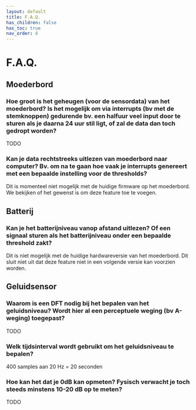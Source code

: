 ```yaml
---
layout: default
title: F.A.Q.
has_children: false
has_toc: true
nav_order: 8
---
```


# F.A.Q.


## Moederbord

###	Hoe groot is het geheugen (voor de sensordata) van het moederbord? Is het mogelijk om via interrupts (bv met de stemknoppen) gedurende bv. een halfuur veel input door te sturen als je daarna 24 uur stil ligt, of zal de data dan toch gedropt worden?
TODO


###	Kan je data rechtstreeks uitlezen van moederbord naar computer? Bv. om na te gaan hoe vaak je interrupts genereert met een bepaalde instelling voor de thresholds?
Dit is momenteel niet mogelijk met de huidige firmware op het moederbord. We bekijken of het gewenst is om deze feature toe te voegen.

## Batterij

### Kan je het batterijniveau vanop afstand uitlezen? Of een signaal sturen als het batterijniveau onder een bepaalde threshold zakt?
Dit is niet mogelijk met de huidige hardwareversie van het moederbord. Dit sluit niet uit dat deze feature niet in een volgende versie kan voorzien worden.


## Geluidsensor

### Waarom is een DFT nodig bij het bepalen van het geluidsniveau? Wordt hier al een perceptuele weging (bv A-weging) toegepast?
TODO

###	Welk tijdsinterval wordt gebruikt om het geluidsniveau te bepalen?
400 samples aan 20 Hz = 20 seconden

###	Hoe kan het dat je 0dB kan opmeten? Fysisch verwacht je toch steeds minstens 10-20 dB op te meten?
TODO
